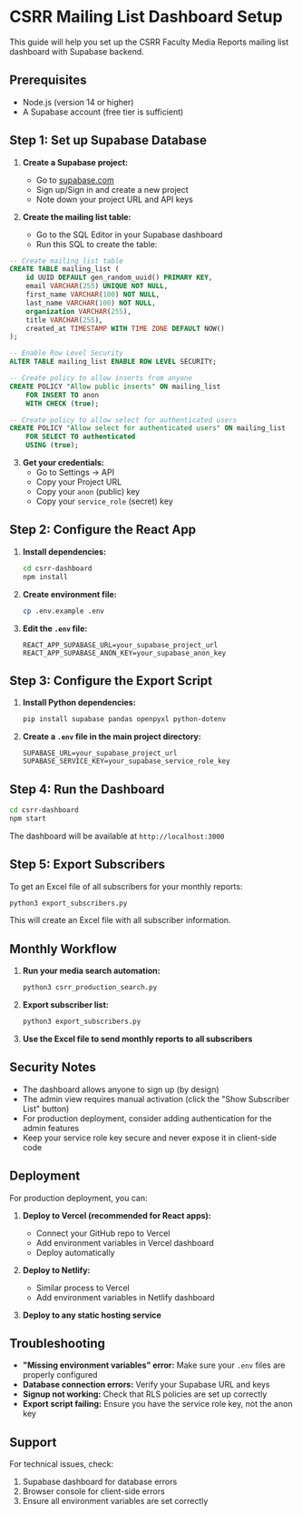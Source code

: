 # CSRR Mailing List Dashboard Setup

This guide will help you set up the CSRR Faculty Media Reports mailing list dashboard with Supabase backend.

## Prerequisites

- Node.js (version 14 or higher)
- A Supabase account (free tier is sufficient)

## Step 1: Set up Supabase Database

1. **Create a Supabase project:**
   - Go to [supabase.com](https://supabase.com)
   - Sign up/Sign in and create a new project
   - Note down your project URL and API keys

2. **Create the mailing list table:**
   - Go to the SQL Editor in your Supabase dashboard
   - Run this SQL to create the table:

```sql
-- Create mailing_list table
CREATE TABLE mailing_list (
    id UUID DEFAULT gen_random_uuid() PRIMARY KEY,
    email VARCHAR(255) UNIQUE NOT NULL,
    first_name VARCHAR(100) NOT NULL,
    last_name VARCHAR(100) NOT NULL,
    organization VARCHAR(255),
    title VARCHAR(255),
    created_at TIMESTAMP WITH TIME ZONE DEFAULT NOW()
);

-- Enable Row Level Security
ALTER TABLE mailing_list ENABLE ROW LEVEL SECURITY;

-- Create policy to allow inserts from anyone
CREATE POLICY "Allow public inserts" ON mailing_list
    FOR INSERT TO anon
    WITH CHECK (true);

-- Create policy to allow select for authenticated users
CREATE POLICY "Allow select for authenticated users" ON mailing_list
    FOR SELECT TO authenticated
    USING (true);
```

3. **Get your credentials:**
   - Go to Settings → API
   - Copy your Project URL
   - Copy your `anon` (public) key
   - Copy your `service_role` (secret) key

## Step 2: Configure the React App

1. **Install dependencies:**
   ```bash
   cd csrr-dashboard
   npm install
   ```

2. **Create environment file:**
   ```bash
   cp .env.example .env
   ```

3. **Edit the `.env` file:**
   ```
   REACT_APP_SUPABASE_URL=your_supabase_project_url
   REACT_APP_SUPABASE_ANON_KEY=your_supabase_anon_key
   ```

## Step 3: Configure the Export Script

1. **Install Python dependencies:**
   ```bash
   pip install supabase pandas openpyxl python-dotenv
   ```

2. **Create a `.env` file in the main project directory:**
   ```
   SUPABASE_URL=your_supabase_project_url
   SUPABASE_SERVICE_KEY=your_supabase_service_role_key
   ```

## Step 4: Run the Dashboard

```bash
cd csrr-dashboard
npm start
```

The dashboard will be available at `http://localhost:3000`

## Step 5: Export Subscribers

To get an Excel file of all subscribers for your monthly reports:

```bash
python3 export_subscribers.py
```

This will create an Excel file with all subscriber information.

## Monthly Workflow

1. **Run your media search automation:**
   ```bash
   python3 csrr_production_search.py
   ```

2. **Export subscriber list:**
   ```bash
   python3 export_subscribers.py
   ```

3. **Use the Excel file to send monthly reports to all subscribers**

## Security Notes

- The dashboard allows anyone to sign up (by design)
- The admin view requires manual activation (click the "Show Subscriber List" button)
- For production deployment, consider adding authentication for the admin features
- Keep your service role key secure and never expose it in client-side code

## Deployment

For production deployment, you can:

1. **Deploy to Vercel (recommended for React apps):**
   - Connect your GitHub repo to Vercel
   - Add environment variables in Vercel dashboard
   - Deploy automatically

2. **Deploy to Netlify:**
   - Similar process to Vercel
   - Add environment variables in Netlify dashboard

3. **Deploy to any static hosting service**

## Troubleshooting

- **"Missing environment variables" error:** Make sure your `.env` files are properly configured
- **Database connection errors:** Verify your Supabase URL and keys
- **Signup not working:** Check that RLS policies are set up correctly
- **Export script failing:** Ensure you have the service role key, not the anon key

## Support

For technical issues, check:
1. Supabase dashboard for database errors
2. Browser console for client-side errors
3. Ensure all environment variables are set correctly
